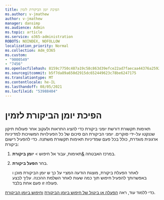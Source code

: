 ```yaml
---
title: הפיכת יומן הביקורת לזמין
ms.author: v-jmathew
author: v-jmathew
manager: dansimp
ms.audience: Admin
ms.topic: article
ms.service: o365-administration
ROBOTS: NOINDEX, NOFOLLOW
localization_priority: Normal
ms.collection: Adm_O365
ms.custom:
- "9000549"
- "7456"
ms.openlocfilehash: 8159c7750c487a19c58c863d39efce22ad7faecaa44376a2592eb9d3ff6d233a
ms.sourcegitcommit: b5f7da89a650d2915dc652449623c78be6247175
ms.translationtype: MT
ms.contentlocale: he-IL
ms.lasthandoff: 08/05/2021
ms.locfileid: "53988404"
---
```

# <a name="enable-the-audit-log"></a>הפיכת יומן הביקורת לזמין

תאימות תקשורת דורשת יומני ביקורת כדי להציג התראות ולעקוב אחר פעולות תיקון שננקטו על-ידי סוקרים. יומני הביקורת הם סיכום של כל הפעילויות המשויכות למדיניות ארגונית מוגדרת, כולל בכל פעם שמדיניות תאימות תקשורת משתנה. כדי להפעיל רישום ביקורת:

1. במרכז האבטחה [&](https://go.microsoft.com/fwlink/?linkid=2101341)תאימות, עבור אל חיפוש   >  **יומן ביקורת**.
2. בחר **הפעל ביקורת**.

    לאחר הפעלת ביקורת, מוצגת הודעה המציי על כך ש יומן הביקורת מוכן ו באפשרותך להפעיל חיפוש תוך כמה שעות לאחר השלמת ההכנה. עליך לבצע פעולה זו פעם אחת בלבד.

כדי ללמוד עוד, ראה [הפעלה או ביטול של חיפוש ביומן הביקורת](https://go.microsoft.com/fwlink/?linkid=2129077) [וחיפוש ביומן הביקורת](https://go.microsoft.com/fwlink/?linkid=2123729).
